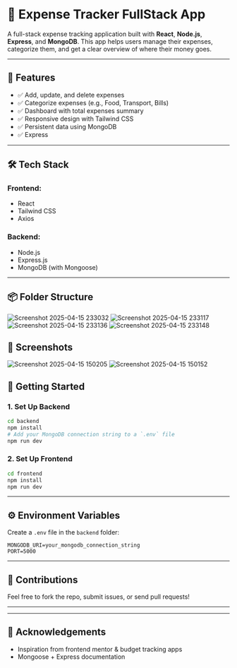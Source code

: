 # 💸 Expense Tracker FullStack App

A full-stack expense tracking application built with **React**, **Node.js**, **Express**, and **MongoDB**. This app helps users manage their expenses, categorize them, and get a clear overview of where their money goes.

---

## 🚀 Features

- ✅ Add, update, and delete expenses
- ✅ Categorize expenses (e.g., Food, Transport, Bills)
- ✅ Dashboard with total expenses summary
- ✅ Responsive design with Tailwind CSS
- ✅ Persistent data using MongoDB
- ✅ Express

---

## 🛠️ Tech Stack

### Frontend:
- React
- Tailwind CSS
- Axios

### Backend:
- Node.js
- Express.js
- MongoDB (with Mongoose)

---

## 📦 Folder Structure
![Screenshot 2025-04-15 233032](https://github.com/user-attachments/assets/1268fc21-9f56-4e09-a8c5-0b28a46a0189)
![Screenshot 2025-04-15 233117](https://github.com/user-attachments/assets/3b77dbfb-0393-4445-84e2-a3a533666381)
![Screenshot 2025-04-15 233136](https://github.com/user-attachments/assets/8bc19f87-130d-4983-bed4-8b5eba2288ef)
![Screenshot 2025-04-15 233148](https://github.com/user-attachments/assets/0999f5ba-92b8-48fc-95eb-41e18bd05ed0)


## 📸 Screenshots
![Screenshot 2025-04-15 150205](https://github.com/user-attachments/assets/1233c5f4-918d-4bcb-91dd-97397f5b8393)
![Screenshot 2025-04-15 150152](https://github.com/user-attachments/assets/2d18a290-7b2b-45e0-9485-1aa705fd34fb)



## 📍 Getting Started


### 1. Set Up Backend

```bash
cd backend
npm install
# Add your MongoDB connection string to a `.env` file
npm run dev
```

### 2. Set Up Frontend

```bash
cd frontend
npm install
npm run dev
```

---

## ⚙️ Environment Variables

Create a `.env` file in the `backend` folder:

```env
MONGODB_URI=your_mongodb_connection_string
PORT=5000
```

---

## 🤝 Contributions

Feel free to fork the repo, submit issues, or send pull requests!

---



---

## 🙌 Acknowledgements

- Inspiration from frontend mentor & budget tracking apps
- Mongoose + Express documentation
